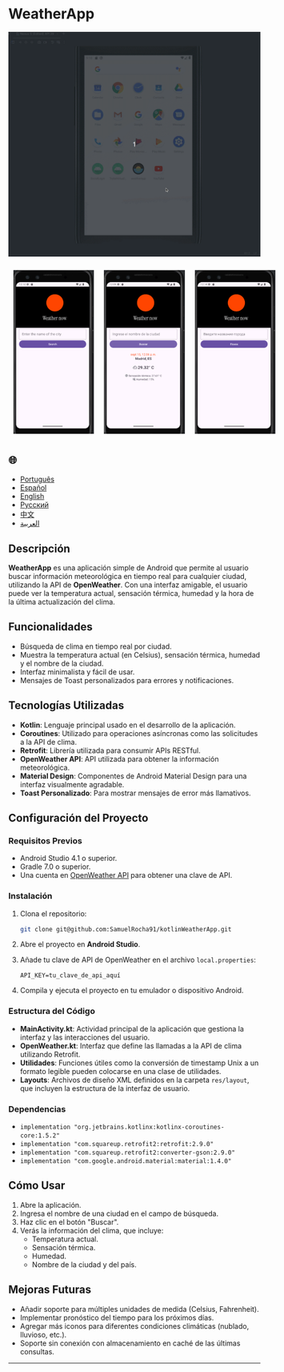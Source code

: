 # WeatherApp

![WeatherApp](./app/src/main/weather.gif)

<div style="display: flex; justify-content: space-around;">
  <img src="./app/src/main/res/drawable/english.png" alt="english version app" style="width:32%; height: auto; margin:10px;" />
  <img src="./app/src/main/res/drawable/spanish.png" alt="spanish version app" style="width:32%; height: auto; margin:10px;" />
  <img src="./app/src/main/res/drawable/ru.png" alt="russian version app" style="width:32%; height: auto; margin:10px;" />
</div>

<h2>🌐</h2>
<ul>
  <li><a href="https://github.com/SamuelRocha91/kotlinWeatherApp/blob/main/README.md" target="_blank">Português</a></li>
  <li><a href="https://github.com/SamuelRocha91/kotlinWeatherApp/blob/main/README_sp.md" target="_blank">Español</a></li>
  <li><a href="https://github.com/SamuelRocha91/kotlinWeatherApp/blob/main/README_en.md" target="_blank">English</a></li>
  <li><a href="https://github.com/SamuelRocha91/kotlinWeatherApp/blob/main/README_ru.md" target="_blank">Русский</a></li>
  <li><a href="https://github.com/SamuelRocha91/kotlinWeatherApp/blob/main/README_ch.md" target="_blank">中文</a></li>
  <li><a href="https://github.com/SamuelRocha91/kotlinWeatherApp/blob/main/README_ar.md" target="_blank">العربية</a></li>
</ul>

## Descripción

**WeatherApp** es una aplicación simple de Android que permite al usuario buscar información meteorológica en tiempo real para cualquier ciudad, utilizando la API de **OpenWeather**. Con una interfaz amigable, el usuario puede ver la temperatura actual, sensación térmica, humedad y la hora de la última actualización del clima.

## Funcionalidades

- Búsqueda de clima en tiempo real por ciudad.
- Muestra la temperatura actual (en Celsius), sensación térmica, humedad y el nombre de la ciudad.
- Interfaz minimalista y fácil de usar.
- Mensajes de Toast personalizados para errores y notificaciones.

## Tecnologías Utilizadas

- **Kotlin**: Lenguaje principal usado en el desarrollo de la aplicación.
- **Coroutines**: Utilizado para operaciones asíncronas como las solicitudes a la API de clima.
- **Retrofit**: Librería utilizada para consumir APIs RESTful.
- **OpenWeather API**: API utilizada para obtener la información meteorológica.
- **Material Design**: Componentes de Android Material Design para una interfaz visualmente agradable.
- **Toast Personalizado**: Para mostrar mensajes de error más llamativos.

## Configuración del Proyecto

### Requisitos Previos

- Android Studio 4.1 o superior.
- Gradle 7.0 o superior.
- Una cuenta en [OpenWeather API](https://openweathermap.org/api) para obtener una clave de API.

### Instalación

1. Clona el repositorio:

   ```bash
   git clone git@github.com:SamuelRocha91/kotlinWeatherApp.git
   ```

2. Abre el proyecto en **Android Studio**.

3. Añade tu clave de API de OpenWeather en el archivo `local.properties`:

   ```
   API_KEY=tu_clave_de_api_aquí
   ```

4. Compila y ejecuta el proyecto en tu emulador o dispositivo Android.

### Estructura del Código

- **MainActivity.kt**: Actividad principal de la aplicación que gestiona la interfaz y las interacciones del usuario.
- **OpenWeather.kt**: Interfaz que define las llamadas a la API de clima utilizando Retrofit.
- **Utilidades**: Funciones útiles como la conversión de timestamp Unix a un formato legible pueden colocarse en una clase de utilidades.
- **Layouts**: Archivos de diseño XML definidos en la carpeta `res/layout`, que incluyen la estructura de la interfaz de usuario.

### Dependencias

- `implementation "org.jetbrains.kotlinx:kotlinx-coroutines-core:1.5.2"`
- `implementation "com.squareup.retrofit2:retrofit:2.9.0"`
- `implementation "com.squareup.retrofit2:converter-gson:2.9.0"`
- `implementation "com.google.android.material:material:1.4.0"`

## Cómo Usar

1. Abre la aplicación.
2. Ingresa el nombre de una ciudad en el campo de búsqueda.
3. Haz clic en el botón "Buscar".
4. Verás la información del clima, que incluye:
    - Temperatura actual.
    - Sensación térmica.
    - Humedad.
    - Nombre de la ciudad y del país.

## Mejoras Futuras

- Añadir soporte para múltiples unidades de medida (Celsius, Fahrenheit).
- Implementar pronóstico del tiempo para los próximos días.
- Agregar más iconos para diferentes condiciones climáticas (nublado, lluvioso, etc.).
- Soporte sin conexión con almacenamiento en caché de las últimas consultas.

---
